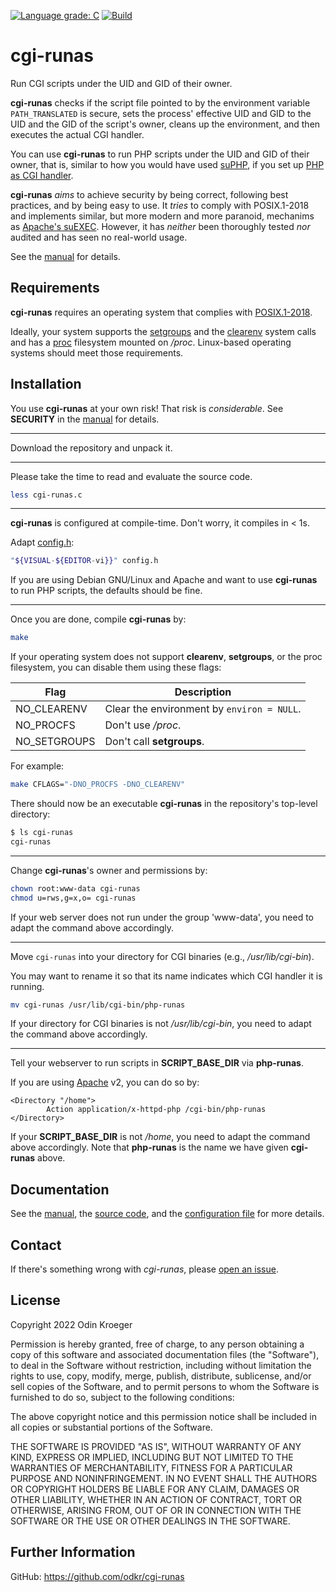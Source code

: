[![Language grade: C](https://img.shields.io/lgtm/grade/cpp/github/odkr/cgi-runas.svg)](https://lgtm.com/projects/g/odkr/cgi-runas)
[![Build](https://ci.appveyor.com/api/projects/status/3besl1g6c66llwax/branch/main?svg=true)](https://ci.appveyor.com/project/odkr/cgi-runas/branch/main)

# cgi-runas

Run CGI scripts under the UID and GID of their owner.

**cgi-runas** checks if the script file pointed to by the environment
variable `PATH_TRANSLATED` is secure, sets the process' effective UID
and GID to the UID and the GID of the script's owner, cleans up the
environment, and then executes the actual CGI handler.

You can use **cgi-runas** to run PHP scripts under the UID and GID
of their owner, that is, similar to how you would have used
[suPHP](https://smarsching.github.io/suphp/Home.html), if you set up [PHP as
CGI handler](https://www.php.net/manual/en/install.unix.commandline.php).

**cgi-runas** *aims* to achieve security by being correct, following best
practices, and by being easy to use. It *tries* to comply with POSIX.1-2018
and implements similar, but more modern and more paranoid, mechanims as
[Apache's suEXEC](https://httpd.apache.org/docs/2.4/suexec.html).
However, it has *neither* been thoroughly tested *nor* audited and has
seen no real-world usage.

See the [manual](MANUAL.rst) for details.

## Requirements

**cgi-runas** requires an operating system that complies with
[POSIX.1-2018](https://pubs.opengroup.org/onlinepubs/9699919799.2018edition/).

Ideally, your system supports the
[setgroups](https://man7.org/linux/man-pages/man2/setgroups.2.html)
and the
[clearenv](https://man7.org/linux/man-pages/man3/clearenv.3.html)
system calls and has a
[proc](https://tldp.org/LDP/Linux-Filesystem-Hierarchy/html/proc.html)
filesystem mounted on */proc*.
Linux-based operating systems should meet those requirements.


## Installation 

You use **cgi-runas** at your own risk!
That risk is *considerable*.
See **SECURITY** in the [manual](MANUAL.rst) for details.

----

Download the repository and unpack it.
<!--[latest release](https://github.com/odkr/cgi-runas/releases/latest)
and unpack it:

```sh
(
	url="https://github.com/odkr/cgi-runas/releases/download/v0.0.0/cgi-runas-0.0.0.tgz"
	curl --silent --show-error --location "$url"
	[ "$?" -eq 127 ] && wget --output-document=- "$url"
) | tar -xz
```
-->

----

Please take the time to read and evaluate the source code.

```sh
less cgi-runas.c
```

----

**cgi-runas** is configured at compile-time. Don't worry, it compiles in < 1s.

Adapt [config.h](config.h):

```sh
"${VISUAL-${EDITOR-vi}}" config.h
```

If you are using Debian GNU/Linux and Apache and want to use **cgi-runas**
to run PHP scripts, the defaults should be fine.

----

Once you are done, compile **cgi-runas** by:

```sh
make
```

If your operating system does not support **clearenv**, **setgroups**,
or the proc filesystem, you can disable them using these flags:

| Flag         | Description                                |
| ------------ | ------------------------------------------ |
| NO_CLEARENV  | Clear the environment by `environ = NULL`. |
| NO_PROCFS    | Don't use */proc*.                         |
| NO_SETGROUPS | Don't call **setgroups**.                  |

For example:

```sh
make CFLAGS="-DNO_PROCFS -DNO_CLEARENV"
```

There should now be an executable **cgi-runas** in
the repository's top-level directory:

```sh
$ ls cgi-runas
cgi-runas
```


----


Change **cgi-runas**'s owner and permissions by:

```sh
chown root:www-data cgi-runas
chmod u=rws,g=x,o= cgi-runas
```

If your web server does not run under the group 'www-data',
you need to adapt the command above accordingly.


----

Move `cgi-runas` into your directory for CGI binaries
(e.g., */usr/lib/cgi-bin*).

You may want to rename it so that its name indicates
which CGI handler it is running.

```sh
mv cgi-runas /usr/lib/cgi-bin/php-runas
```

If your directory for CGI binaries is not */usr/lib/cgi-bin*,
you need to adapt the command above accordingly.

----

Tell your webserver to run scripts in **SCRIPT_BASE_DIR** via **php-runas**.

If you are using [Apache](https://www.apache.org) v2, you can do so by:

```apacheconf
<Directory "/home">
        Action application/x-httpd-php /cgi-bin/php-runas
</Directory>
```

If your **SCRIPT_BASE_DIR** is not */home*, you need to adapt the command
above accordingly. Note that **php-runas** is the name we have given
**cgi-runas** above.


## Documentation

See the [manual](MANUAL.rst), the [source code](cgi-runas.c), and
the [configuration file](config.h) for more details.


## Contact

If there's something wrong with *cgi-runas*, please
[open an issue](https://github.com/odkr/cgi-runas/issues).


## License

Copyright 2022 Odin Kroeger

Permission is hereby granted, free of charge, to any person obtaining a copy
of this software and associated documentation files (the "Software"), to deal
in the Software without restriction, including without limitation the rights
to use, copy, modify, merge, publish, distribute, sublicense, and/or sell
copies of the Software, and to permit persons to whom the Software is
furnished to do so, subject to the following conditions:

The above copyright notice and this permission notice shall be included in
all copies or substantial portions of the Software.

THE SOFTWARE IS PROVIDED "AS IS", WITHOUT WARRANTY OF ANY KIND, EXPRESS OR
IMPLIED, INCLUDING BUT NOT LIMITED TO THE WARRANTIES OF MERCHANTABILITY,
FITNESS FOR A PARTICULAR PURPOSE AND NONINFRINGEMENT. IN NO EVENT SHALL THE
AUTHORS OR COPYRIGHT HOLDERS BE LIABLE FOR ANY CLAIM, DAMAGES OR OTHER
LIABILITY, WHETHER IN AN ACTION OF CONTRACT, TORT OR OTHERWISE, ARISING FROM,
OUT OF OR IN CONNECTION WITH THE SOFTWARE OR THE USE OR OTHER DEALINGS IN THE
SOFTWARE.


## Further Information

GitHub: <https://github.com/odkr/cgi-runas>
